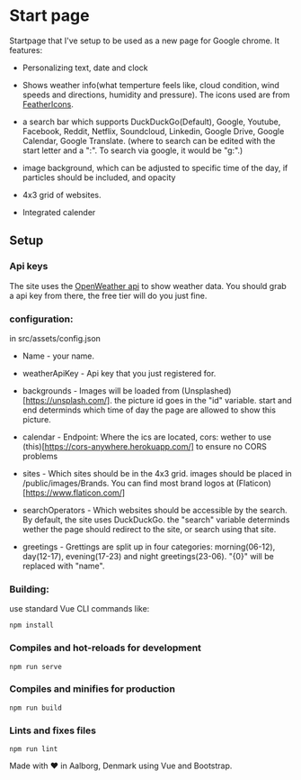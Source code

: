 # Start page

Startpage that I've setup to be used as a new page for Google chrome.
It features:
* Personalizing text, date and clock


* Shows weather info(what temperture feels like, cloud condition, wind speeds and directions, humidity and pressure). The icons used are from [FeatherIcons](https://feathericons.com/).

* a search bar which supports DuckDuckGo(Default), Google, Youtube, Facebook, Reddit, Netflix, Soundcloud, Linkedin, Google Drive, Google Calendar, Google Translate. (where to search can be edited with the start letter and a ":". To search via google, it would be "g:".)

* image background, which can be adjusted to specific time of the day, if particles should be included, and opacity

* 4x3 grid of websites.

* Integrated calender



## Setup

### Api keys
The site uses the [OpenWeather api](https://openweathermap.org/price) to show weather data. You should grab a api key from there, the free tier will do you just fine.

### configuration:
in src/assets/config.json 

* Name - your name.

* weatherApiKey - Api key that you just registered for.

* backgrounds - Images will be loaded from (Unsplashed)[https://unsplash.com/]. the picture id goes in the "id" variable. start and end determinds which time of day the page are allowed to show this picture.

* calendar - Endpoint: Where the ics are located, cors: wether to use (this)[https://cors-anywhere.herokuapp.com/] to ensure no CORS problems

* sites - Which sites should be in the 4x3 grid. images should be placed in /public/images/Brands. You can find most brand logos at (Flaticon)[https://www.flaticon.com/]

* searchOperators - Which websites should be accessible by the search. By default, the site uses DuckDuckGo. the "search" variable determinds wether the page should redirect to the site, or search using that site.

* greetings - Grettings are split up in four categories: morning(06-12), day(12-17), evening(17-23) and night greetings(23-06). "{0}" will be replaced with "name".

### Building:
use standard Vue CLI commands like:
```
npm install
```

### Compiles and hot-reloads for development
```
npm run serve
```

### Compiles and minifies for production
```
npm run build
```

### Lints and fixes files
```
npm run lint
```


Made with :heart: in Aalborg, Denmark using Vue and Bootstrap.